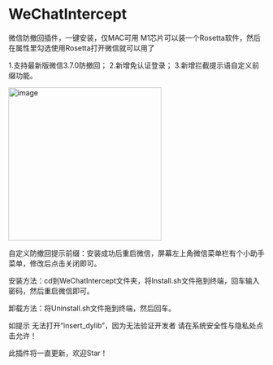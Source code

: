 # WeChatIntercept
微信防撤回插件，一键安装，仅MAC可用
M1芯片可以装一个Rosetta软件，然后在属性里勾选使用Rosetta打开微信就可以用了

1.支持最新版微信3.7.0防撤回；
2.新增免认证登录；
3.新增拦截提示语自定义前缀功能。


<img width="301" alt="image" src="https://user-images.githubusercontent.com/18585610/159691061-3f24b69f-a494-4549-a530-7724b1b40060.png">

自定义防撤回提示前缀：安装成功后重启微信，屏幕左上角微信菜单栏有个小助手菜单，修改后点击关闭即可。

安装方法：cd到WeChatIntercept文件夹，将Install.sh文件拖到终端，回车输入密码，然后重启微信即可。

卸载方法：将Uninstall.sh文件拖到终端，然后回车。

如提示 无法打开“insert_dylib”，因为无法验证开发者 请在系统安全性与隐私处点击允许！

此插件将一直更新，欢迎Star！
